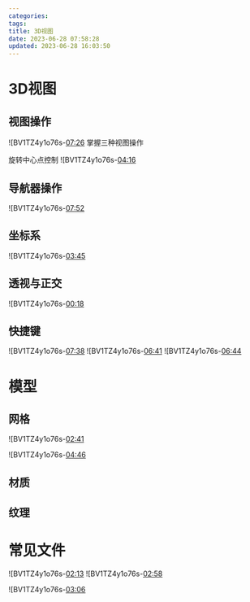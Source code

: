 ```yaml
---
categories: 
tags: 
title: 3D视图
date: 2023-06-28 07:58:28
updated: 2023-06-28 16:03:50
---
```

# 3D视图
## 视图操作
![BV1TZ4y1o76s-[07:26](../images/f6822454-9257-45c6-9e77-90efe2a62a75-1.png)
掌握三种视图操作

旋转中心点控制
![BV1TZ4y1o76s-[04:16](images/f6822454-9257-45c6-9e77-90efe2a62a75-4.png)


## 导航器操作
![BV1TZ4y1o76s-[07:52](../images/f6822454-9257-45c6-9e77-90efe2a62a75-2.png)

## 坐标系
![BV1TZ4y1o76s-[03:45](../images/f6822454-9257-45c6-9e77-90efe2a62a75-3.png)

## 透视与正交
![BV1TZ4y1o76s-[00:18](../images/f6822454-9257-45c6-9e77-90efe2a62a75-5.png)

## 快捷键
![BV1TZ4y1o76s-[07:38](../images/f6822454-9257-45c6-9e77-90efe2a62a75-6.png)
![BV1TZ4y1o76s-[06:41](../images/f6822454-9257-45c6-9e77-90efe2a62a75-9.png)
![BV1TZ4y1o76s-[06:44](../images/f6822454-9257-45c6-9e77-90efe2a62a75-7.png)

# 模型
## 网格
![BV1TZ4y1o76s-[02:41](../images/f6822454-9257-45c6-9e77-90efe2a62a75-10.png)

![BV1TZ4y1o76s-[04:46](../images/f6822454-9257-45c6-9e77-90efe2a62a75-12.png)

## 材质

## 纹理

# 常见文件
![BV1TZ4y1o76s-[02:13](../images/f6822454-9257-45c6-9e77-90efe2a62a75-13.png)
![BV1TZ4y1o76s-[02:58](../images/f6822454-9257-45c6-9e77-90efe2a62a75-15.png)

![BV1TZ4y1o76s-[03:06](../images/f6822454-9257-45c6-9e77-90efe2a62a75-14.png)
